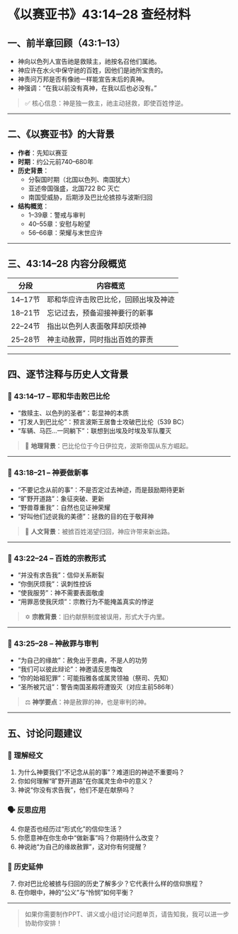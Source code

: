 # 《以赛亚书》43:14–28 查经材料

## 一、前半章回顾（43:1–13）

- 神向以色列人宣告祂是救赎主，祂按名召他们属祂。
- 神应许在水火中保守祂的百姓，因他们是祂所宝贵的。
- 神责问万邦是否有像祂一样能宣告末后的真神。
- 神强调：“在我以前没有真神，在我以后也必没有。”

> ✅ 核心信息：神是独一救主，祂主动拯救，即使百姓悖逆。

---

## 二、《以赛亚书》的大背景

- **作者**：先知以赛亚
- **时期**：约公元前740–680年
- **历史背景**：
  - 分裂国时期（北国以色列、南国犹大）
  - 亚述帝国强盛，北国722 BC 灭亡
  - 南国受威胁，后期涉及巴比伦掳掠与波斯归回
- **结构概览**：
  - 1–39章：警戒与审判
  - 40–55章：安慰与盼望
  - 56–66章：荣耀与末世应许

---

## 三、43:14–28 内容分段概览

| 分段 | 内容概览 |
|------|----------|
| 14–17节 | 耶和华应许击败巴比伦，回顾出埃及神迹 |
| 18–21节 | 忘记过去，预备迎接神要行的新事 |
| 22–24节 | 指出以色列人表面敬拜却厌烦神 |
| 25–28节 | 神主动赦罪，同时指出百姓的罪责 |

---

## 四、逐节注释与历史人文背景

### 📖 43:14–17 – 耶和华击败巴比伦

- “救赎主、以色列的圣者”：彰显神的本质
- “打发人到巴比伦”：预言波斯王居鲁士攻破巴比伦（539 BC）
- “车辆、马匹…一同躺下”：联想到出埃及时埃及军队覆灭

> 🧭 **地理背景**：巴比伦位于今日伊拉克，波斯帝国从东方崛起。

---

### 📖 43:18–21 – 神要做新事

- “不要记念从前的事”：不是否定过去神迹，而是鼓励期待更新
- “旷野开道路”：象征突破、更新
- “野兽尊重我”：自然也见证神荣耀
- “好叫他们述说我的美德”：拯救的目的在于敬拜神

> 🌿 **人文背景**：被掳百姓渴望归回，神应许带来新出路。

---

### 📖 43:22–24 – 百姓的宗教形式

- “并没有求告我”：信仰关系断裂
- “你倒厌烦我”：讽刺性控诉
- “使我服劳”：神不需要表面敬虔
- “用罪恶使我厌烦”：宗教行为不能掩盖真实的悖逆

> ✡️ **宗教背景**：旧约献祭制度被误用，形式大于内里。

---

### 📖 43:25–28 – 神赦罪与审判

- “为自己的缘故”：赦免出于恩典，不是人的功劳
- “我们可以彼此辩论”：神邀请反思悔改
- “你的始祖犯罪”：可能指雅各或属灵领袖（祭司、先知）
- “圣所被咒诅”：警告南国圣殿将遭毁灭（对应主前586年）

> ⚖️ **神学要点**：神是赦罪的神，也是审判的神。

---

## 五、讨论问题建议

### 🧠 理解经文

1. 为什么神要我们“不记念从前的事”？难道旧的神迹不重要吗？
2. 你如何理解“旷野开道路”在你属灵生命中的意义？
3. 神说“你没有求告我”，他们不是在献祭吗？

### 🗣 反思应用

4. 你是否也经历过“形式化”的信仰生活？
5. 你愿意神在你生命中“做新事”吗？你期待什么改变？
6. 神说祂“为自己的缘故赦罪”，这对你有何提醒？

### 🧭 历史延伸

7. 你对巴比伦被掳与归回的历史了解多少？它代表什么样的信仰旅程？
8. 在你眼中，神的“公义”与“怜悯”如何平衡？

---

> 如果你需要制作PPT、讲义或小组讨论问题单页，请告知我，我可以进一步协助你安排！

